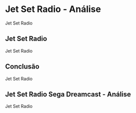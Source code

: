 ---
---

# Jet Set Radio - Análise

Jet Set Radio

## Jet Set Radio

Jet Set Radio

## Conclusão

Jet Set Radio

## Jet Set Radio Sega Dreamcast - Análise

Jet Set Radio
